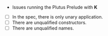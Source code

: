 * Issues running the Plutus Prelude with __K__

- [ ] In the spec, there is only unary application.
- [ ] There are unqualified constructors.
- [ ] There are unqualified names.
